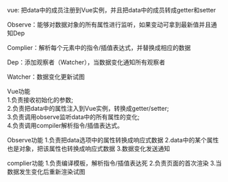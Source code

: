 vue: 把data中的成员注册到Vue实例，并且把data中的成员转成getter和setter

Observe：能够对数据对象的所有属性进行监听，如果变动可拿到最新值并且通知Dep

Complier：解析每个元素中的指令/插值表达式，并替换成相应的数据

Dep：添加观察者（Watcher），当数据变化通知所有观察者

Watcher：数据变化更新试图

Vue功能  
1.负责接收初始化的参数;  
2.负责把data中的属性注入到Vue实例，转换成getter/setter;  
3.负责调用observe监听data中的所有属性的变化;  
4.负责调用compiler解析指令/插值表达式。  

Observe功能
1.负责把data选项中的属性转换成响应式数据
2.data中的某个属性也是对象，把该属性也转换成响应式数据
3.数据变化发送通知

complier功能
1.负责编译模板，解析指令/插值表达死
2.负责页面的首次渲染
3.当数据发生变化后重新渲染试图
